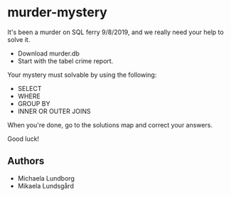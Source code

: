 # murder-mystery

It's been a murder on SQL ferry 9/8/2019, and we really need your help to solve it. 

* Download murder.db 
* Start with the tabel crime report.

Your mystery must solvable by using the following:
- SELECT
- WHERE
- GROUP BY
- INNER OR OUTER JOINS


When you're done, go to the solutions map and correct your answers. 


Good luck!

## Authors

- Michaela Lundborg
- Mikaela Lundsgård
